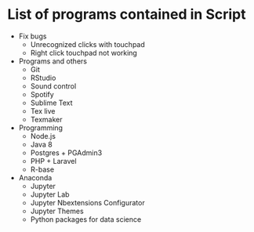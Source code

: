 # List of programs contained in Script

- Fix bugs
  - Unrecognized clicks with touchpad
  - Right click touchpad not working
- Programs and others
  - Git
  - RStudio
  - Sound control
  - Spotify
  - Sublime Text
  - Tex live
  - Texmaker
- Programming
  - Node.js
  - Java 8
  - Postgres + PGAdmin3
  - PHP + Laravel
  - R-base
- Anaconda
  - Jupyter
  - Jupyter Lab
  - Jupyter Nbextensions Configurator
  - Jupyter Themes
  - Python packages for data science